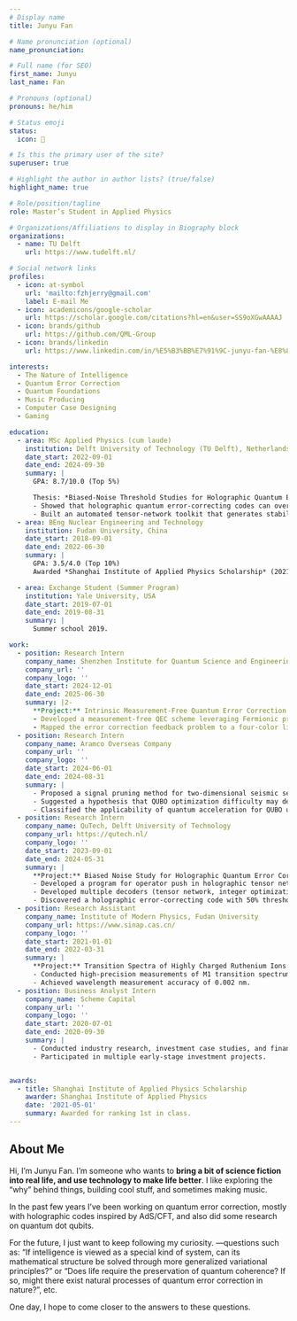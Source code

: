 ```yaml
---
# Display name
title: Junyu Fan

# Name pronunciation (optional)
name_pronunciation: 

# Full name (for SEO)
first_name: Junyu
last_name: Fan

# Pronouns (optional)
pronouns: he/him

# Status emoji
status:
  icon: 🔬

# Is this the primary user of the site?
superuser: true

# Highlight the author in author lists? (true/false)
highlight_name: true

# Role/position/tagline
role: Master’s Student in Applied Physics

# Organizations/Affiliations to display in Biography block
organizations:
  - name: TU Delft
    url: https://www.tudelft.nl/

# Social network links
profiles:
  - icon: at-symbol
    url: 'mailto:fzhjerry@gmail.com'
    label: E-mail Me
  - icon: academicons/google-scholar
    url: https://scholar.google.com/citations?hl=en&user=SS9oXGwAAAAJ
  - icon: brands/github
    url: https://github.com/QML-Group
  - icon: brands/linkedin
    url: https://www.linkedin.com/in/%E5%B3%BB%E7%91%9C-junyu-fan-%E8%8C%83-82522a164/  # 如果有LinkedIn，请替换实际链接

interests:
  - The Nature of Intelligence
  - Quantum Error Correction
  - Quantum Foundations
  - Music Producing
  - Computer Case Designing
  - Gaming

education:
  - area: MSc Applied Physics (cum laude)
    institution: Delft University of Technology (TU Delft), Netherlands
    date_start: 2022-09-01
    date_end: 2024-09-30
    summary: |
      GPA: 8.7/10.0 (Top 5%)

      Thesis: *Biased-Noise Threshold Studies for Holographic Quantum Error-Correcting Codes*  
      - Showed that holographic quantum error-correcting codes can overcome the zero-rate hashing bound under biased noise.
      - Built an automated tensor-network toolkit that generates stabilizers and logical operators for holographic codes, making it much easier to explore new HQEC ideas.
  - area: BEng Nuclear Engineering and Technology
    institution: Fudan University, China
    date_start: 2018-09-01
    date_end: 2022-06-30
    summary: |
      GPA: 3.5/4.0 (Top 10%)  
      Awarded *Shanghai Institute of Applied Physics Scholarship* (2021) for ranking 1st in the class.  

  - area: Exchange Student (Summer Program)
    institution: Yale University, USA
    date_start: 2019-07-01
    date_end: 2019-08-31
    summary: |
      Summer school 2019.

work:
  - position: Research Intern
    company_name: Shenzhen Institute for Quantum Science and Engineering
    company_url: ''
    company_logo: ''
    date_start: 2024-12-01
    date_end: 2025-06-30
    summary: |2-
      **Project:** Intrinsic Measurement-Free Quantum Error Correction in Spin Qubits  
      - Developed a measurement-free QEC scheme leveraging Fermionic properties of electrons.  
      - Mapped the error correction feedback problem to a four-color linear separability problem on a hypercube.  
  - position: Research Intern
    company_name: Aramco Overseas Company
    company_url: ''
    company_logo: ''
    date_start: 2024-06-01
    date_end: 2024-08-31
    summary: |
      - Proposed a signal pruning method for two-dimensional seismic sensing data using edge detection and brightness variation statistics.  
      - Suggested a hypothesis that QUBO optimization difficulty may depend on the Hamming distance between initial state and global optimum, in addition to energy barrier height, and partially validated it on the D-Wave quantum annealer.  
      - Classified the applicability of quantum acceleration for QUBO using a random forest approach.
  - position: Research Intern
    company_name: QuTech, Delft University of Technology
    company_url: https://qutech.nl/
    company_logo: ''
    date_start: 2023-09-01
    date_end: 2024-05-31
    summary: |
      **Project:** Biased Noise Study for Holographic Quantum Error Correcting Codes  
      - Developed a program for operator push in holographic tensor networks, the first automated implementation.  
      - Developed multiple decoders (tensor network, integer optimization, neural network) achieving near-optimal decoding.  
      - Discovered a holographic error-correcting code with 50% threshold under pure Pauli errors, surpassing the hashing bound.
  - position: Research Assistant
    company_name: Institute of Modern Physics, Fudan University
    company_url: https://www.sinap.cas.cn/
    company_logo: ''
    date_start: 2021-01-01
    date_end: 2022-03-31
    summary: |
      **Project:** Transition Spectra of Highly Charged Ruthenium Ions  
      - Conducted high-precision measurements of M1 transition spectrum of Ru13+ ions using EBIT.  
      - Achieved wavelength measurement accuracy of 0.002 nm.  
  - position: Business Analyst Intern
    company_name: Scheme Capital
    company_url: ''
    company_logo: ''
    date_start: 2020-07-01
    date_end: 2020-09-30
    summary: |
      - Conducted industry research, investment case studies, and financial modeling.  
      - Participated in multiple early-stage investment projects.


awards:
  - title: Shanghai Institute of Applied Physics Scholarship
    awarder: Shanghai Institute of Applied Physics
    date: '2021-05-01'
    summary: Awarded for ranking 1st in class.
---
```

## About Me

Hi, I’m Junyu Fan. I’m someone who wants to **bring a bit of science fiction into real life, and use technology to make life better**. I like exploring the “why” behind things, building cool stuff, and sometimes making music. 

In the past few years I’ve been working on quantum error correction, mostly with holographic codes inspired by AdS/CFT, and also did some research on quantum dot qubits. 

For the future, I just want to keep following my curiosity. —questions such as: “If intelligence is viewed as a special kind of system, can its mathematical structure be solved through more generalized variational principles?” or “Does life require the preservation of quantum coherence? If so, might there exist natural processes of quantum error correction in nature?”, etc.

One day, I hope to come closer to the answers to these questions.
